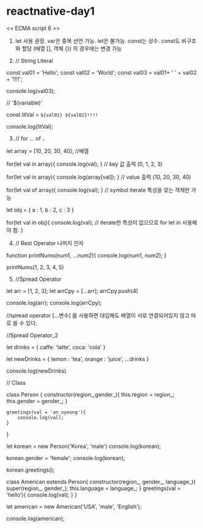 # reactnative-day1

<< ECMA script 6 >>

1. let 사용 권장.
var은 중복 선언 가능. let은 불가능. const는 상수.
const도 비구조화 할당 (배열 [], 객체 {}) 의 경우에는 변경 가능

2. // String Literal

const val01 = 'Hello';
const val02 = 'World';
const val03 = val01+ ' ' + val02 + '!!!!';

console.log(val03);

// '$(variable)'

const litVal = `${val01} ${val02}!!!!`

console.log(litVal);

3. // for ... of ..

let array = [10, 20, 30, 40]; //배열

for(let val in array){
    console.log(val);
} // key 값 출력 (0, 1, 2, 3)

for(let val in array){
    console.log(array[val]);
}  // value 출력 (10, 20, 30, 40)

for(let val of array){
    console.log(val);
} // symbol iterate 특성을 갖는 객체만 가능

let obj = {
    a : 1,
    b : 2,
    c : 3
}

for(let val in obj){
    console.log(val); // iterate한 특성이 없으므로 for let in 사용해야 함.
}

4. // Rest Operator 나머지 인자

function printNums(num1, ...num2){
    console.log(num1, num2);
}

printNums(1, 2, 3, 4, 5)

5. //Spread Operator

let arr = [1, 2, 3];
let arrCpy = [...arr];
arrCpy.push(4)

console.log(arr);
console.log(arrCpy);

//spread operator [...변수] 를 사용하면 대입해도 배열이 서로 연결되어있지 않고 따로 쓸 수 있다.

//Spread Operator_2

let drinks = {
    caffe: 'latte',
    coca: 'cola'
}

let newDrinks = {
    lemon : 'tea',
    orange : 'juice',
    ...drinks
}

console.log(newDrinks)

// Class

class Person {
    constructor(region_,gender_){
        this.region = region_;
        this.gender = gender_;
    }

    greetings(val = 'an_nyeong'){
        console.log(val);
    }
}

let korean = new Person('Korea', 'male')
console.log(korean);

korean.gender = 'female';
console.log(korean);

korean.greetings();

class American extends Person{
    constructor(region_, gender_, language_){
        super(region_, gender_);
        this.language = language_;
    }
    greetings(val = 'hello'){
        console.log(val);
    }
}

let american = new American('USA', 'male', 'English');

console.log(american);
